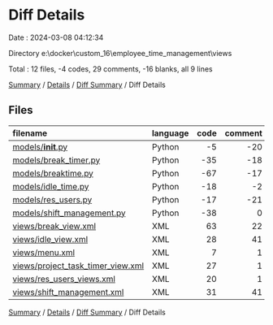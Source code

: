 # Diff Details

Date : 2024-03-08 04:12:34

Directory e:\\docker\\custom_16\\employee_time_management\\views

Total : 12 files,  -4 codes, 29 comments, -16 blanks, all 9 lines

[Summary](results.md) / [Details](details.md) / [Diff Summary](diff.md) / Diff Details

## Files
| filename | language | code | comment | blank | total |
| :--- | :--- | ---: | ---: | ---: | ---: |
| [models/__init__.py](/models/__init__.py) | Python | -5 | -20 | -1 | -26 |
| [models/break_timer.py](/models/break_timer.py) | Python | -35 | -18 | -17 | -70 |
| [models/breaktime.py](/models/breaktime.py) | Python | -67 | -17 | -28 | -112 |
| [models/idle_time.py](/models/idle_time.py) | Python | -18 | -2 | -12 | -32 |
| [models/res_users.py](/models/res_users.py) | Python | -17 | -21 | -4 | -42 |
| [models/shift_management.py](/models/shift_management.py) | Python | -38 | 0 | -11 | -49 |
| [views/break_view.xml](/views/break_view.xml) | XML | 63 | 22 | 18 | 103 |
| [views/idle_view.xml](/views/idle_view.xml) | XML | 28 | 41 | 14 | 83 |
| [views/menu.xml](/views/menu.xml) | XML | 7 | 1 | 3 | 11 |
| [views/project_task_timer_view.xml](/views/project_task_timer_view.xml) | XML | 27 | 1 | 6 | 34 |
| [views/res_users_views.xml](/views/res_users_views.xml) | XML | 20 | 1 | 1 | 22 |
| [views/shift_management.xml](/views/shift_management.xml) | XML | 31 | 41 | 15 | 87 |

[Summary](results.md) / [Details](details.md) / [Diff Summary](diff.md) / Diff Details